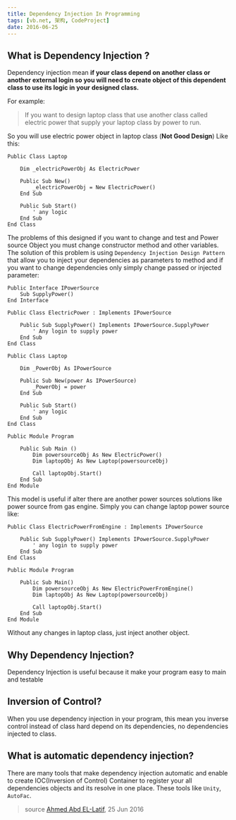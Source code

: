 ```yaml
---
title: Dependency Injection In Programming
tags: [vb.net, 架构, CodeProject]
date: 2016-06-25
---
```


## What is Dependency Injection ?

Dependency injection mean **if your class depend on another class or another external login so you will need to create object of this dependent class to use its logic in your designed class.**

For example:

> If you want to design laptop class that use another class called electric power that supply your laptop class by power to run.

So you will use electric power object in laptop class (**Not Good Design**) Like this:

```vbnet
Public Class Laptop

    Dim _electricPowerObj As ElectricPower

    Public Sub New()
        _electricPowerObj = New ElectricPower()
    End Sub

    Public Sub Start()
        ' any logic
    End Sub
End Class
```

<!--more-->

The problems of this designed if you want to change and test and Power source Object you must change constructor method and other variables.
The solution of this problem is using ``Dependency Injection Design Pattern`` that allow you to inject your dependencies as parameters to method and if you want to change dependencies only simply change passed or injected parameter:

```vbnet
Public Interface IPowerSource
    Sub SupplyPower()
End Interface

Public Class ElectricPower : Implements IPowerSource

    Public Sub SupplyPower() Implements IPowerSource.SupplyPower
        ' Any login to supply power
    End Sub
End Class

Public Class Laptop

    Dim _PowerObj As IPowerSource

    Public Sub New(power As IPowerSource)
        _PowerObj = power
    End Sub

    Public Sub Start()
        ' any logic
    End Sub
End Class

Public Module Program

    Public Sub Main ()
        Dim powersourceObj As New ElectricPower()
        Dim laptopObj As New Laptop(powersourceObj)

        Call laptopObj.Start()
    End Sub
End Module
```

This model is useful if alter there are another power sources solutions like power source from gas engine. Simply you can change laptop power source like:

```vbnet
Public Class ElectricPowerFromEngine : Implements IPowerSource

    Public Sub SupplyPower() Implements IPowerSource.SupplyPower
        ' any login to supply power
    End Sub
End Class

Public Module Program

    Public Sub Main()
        Dim powersourceObj As New ElectricPowerFromEngine()
        Dim laptopObj As New Laptop(powersourceObj)

        Call laptopObj.Start()
    End Sub
End Module
```

Without any changes in laptop class, just inject another object.

## Why Dependency Injection?
Dependency Injection is useful because it make your program easy to main and testable

## Inversion of Control?
When you use dependency injection in your program, this mean you inverse control instead of class hard depend on its dependencies, no dependencies injected to class.

## What is automatic dependency injection?
There are many tools that make dependency injection automatic and enable to create IOC(Inversion of Control) Container to register your all dependencies objects and its resolve in one place. These tools like ``Unity``, ``AutoFac``.

> source [Ahmed Abd EL-Latif](http://www.codeproject.com/Tips/1108797/Dependency-Injection-In-Programming), 25 Jun 2016